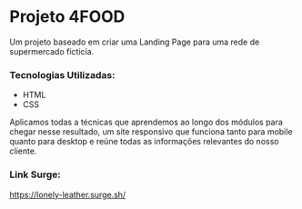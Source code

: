 # Projeto 4FOOD

Um projeto baseado em criar uma Landing Page para uma rede de supermercado ficticía.

### Tecnologias Utilizadas:
- HTML
- CSS

Aplicamos todas a técnicas que aprendemos ao longo dos módulos para chegar nesse resultado,
um site responsivo que funciona tanto para mobile quanto para desktop e reúne todas as informações
relevantes do nosso cliente.

### Link Surge:

https://lonely-leather.surge.sh/


